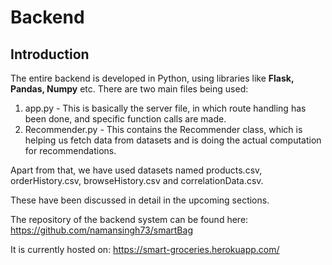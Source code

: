 # Backend

## Introduction

The entire backend is developed in Python, using libraries like **Flask, Pandas, Numpy** etc.
There are two main files being used:

1. app.py - This is basically the server file, in which route handling has been done, and specific function calls are made.
2. Recommender.py - This contains the Recommender class, which is helping us fetch data from datasets and is doing the actual computation for recommendations.

Apart from that, we have used datasets named products.csv, orderHistory.csv, browseHistory.csv and correlationData.csv.

These have been discussed in detail in the upcoming sections.

The repository of the backend system can be found here: https://github.com/namansingh73/smartBag

It is currently hosted on: https://smart-groceries.herokuapp.com/
